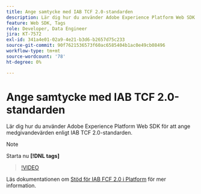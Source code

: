 ```yaml
---
title: Ange samtycke med IAB TCF 2.0-standarden
description: Lär dig hur du använder Adobe Experience Platform Web SDK för att ange medgivandevärden enligt IAB TCF 2.0-standarden.
feature: Web SDK, Tags
role: Developer, Data Engineer
jira: KT-7572
exl-id: 341a4e01-02a9-4e21-b3d6-b2657d75c233
source-git-commit: 90f7621536573f60ac6585404b1ac0e49cb08496
workflow-type: tm+mt
source-wordcount: '78'
ht-degree: 0%

---
```


# Ange samtycke med IAB TCF 2.0-standarden

Lär dig hur du använder Adobe Experience Platform Web SDK för att ange medgivandevärden enligt IAB TCF 2.0-standarden.

>[!NOTE]
>
> Starta nu **[!DNL tags]**

>[!VIDEO](https://video.tv.adobe.com/v/332695/?quality=12&learn=on)

Läs dokumentationen om [Stöd för IAB FCF 2.0 i Platform](https://experienceleague.adobe.com/docs/experience-platform/landing/governance-privacy-security/consent/iab/overview.html) för mer information.
